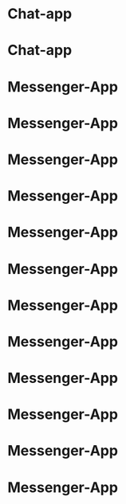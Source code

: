 # Chat-app
# Chat-app
# Messenger-App
# Messenger-App
# Messenger-App
# Messenger-App
# Messenger-App
# Messenger-App
# Messenger-App
# Messenger-App
# Messenger-App
# Messenger-App
# Messenger-App
# Messenger-App
